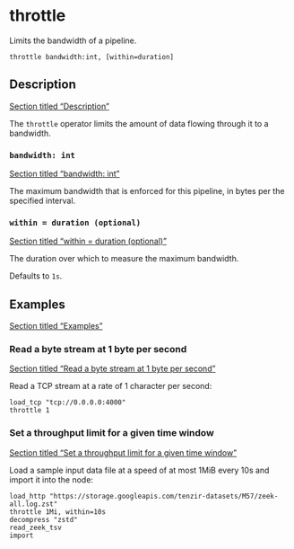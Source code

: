# throttle

Limits the bandwidth of a pipeline.

```tql
throttle bandwidth:int, [within=duration]
```

## Description

[Section titled “Description”](#description)

The `throttle` operator limits the amount of data flowing through it to a bandwidth.

### `bandwidth: int`

[Section titled “bandwidth: int”](#bandwidth-int)

The maximum bandwidth that is enforced for this pipeline, in bytes per the specified interval.

### `within = duration (optional)`

[Section titled “within = duration (optional)”](#within--duration-optional)

The duration over which to measure the maximum bandwidth.

Defaults to `1s`.

## Examples

[Section titled “Examples”](#examples)

### Read a byte stream at 1 byte per second

[Section titled “Read a byte stream at 1 byte per second”](#read-a-byte-stream-at-1-byte-per-second)

Read a TCP stream at a rate of 1 character per second:

```tql
load_tcp "tcp://0.0.0.0:4000"
throttle 1
```

### Set a throughput limit for a given time window

[Section titled “Set a throughput limit for a given time window”](#set-a-throughput-limit-for-a-given-time-window)

Load a sample input data file at a speed of at most 1MiB every 10s and import it into the node:

```tql
load_http "https://storage.googleapis.com/tenzir-datasets/M57/zeek-all.log.zst"
throttle 1Mi, within=10s
decompress "zstd"
read_zeek_tsv
import
```